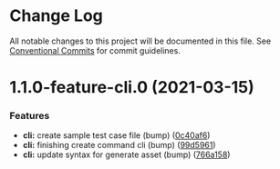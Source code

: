 # Change Log

All notable changes to this project will be documented in this file.
See [Conventional Commits](https://conventionalcommits.org) for commit guidelines.

# 1.1.0-feature-cli.0 (2021-03-15)


### Features

* **cli:** create sample test case file (bump) ([0c40af6](https://github.com/irfanandriansyah1997/lerna/commit/0c40af6cf5c2d09b6ca221d5fc7d9d32770422a3))
* **cli:** finishing create command cli (bump) ([99d5961](https://github.com/irfanandriansyah1997/lerna/commit/99d596146eb8f2673d3c6c1ed2262263895251b8))
* **cli:** update syntax for generate asset (bump) ([766a158](https://github.com/irfanandriansyah1997/lerna/commit/766a158ae238c86f735349fd9b4a0f743be8efe7))
